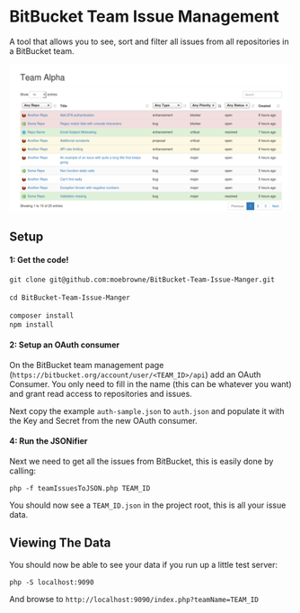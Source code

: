 # BitBucket Team Issue Management

A tool that allows you to see, sort and filter all issues from all repositories in a BitBucket team.

![An example of the BitBucket Team Issue Manager](screenshot.png)

## Setup

#### 1: Get the code!

```
git clone git@github.com:moebrowne/BitBucket-Team-Issue-Manger.git

cd BitBucket-Team-Issue-Manger

composer install
npm install
```
 
#### 2: Setup an OAuth consumer

On the BitBucket team management page (`https://bitbucket.org/account/user/<TEAM_ID>/api`) add an OAuth Consumer. You only need to fill in the name (this can be whatever you want) and grant read access to repositories and issues. 

Next copy the example `auth-sample.json` to `auth.json` and populate it with the Key and Secret from the new OAuth consumer.

#### 4: Run the JSONifier

Next we need to get all the issues from BitBucket, this is easily done by calling:

```
php -f teamIssuesToJSON.php TEAM_ID
```

You should now see a `TEAM_ID.json` in the project root, this is all your issue data.

## Viewing The Data

You should now be able to see your data if you run up a little test server:
 
```
php -S localhost:9090
```

And browse to `http://localhost:9090/index.php?teamName=TEAM_ID`
